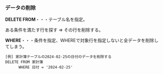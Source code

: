 ### データの削除
**DELETE FROM**・・・テーブル名を指定。

ある条件を満たす行を探す ⇒ その行を削除する。

**WHERE**・・・条件を指定、WHEREで対象行を指定しないと全データを削除してしまう。
```
[例] 家計簿テーブルの2024-02-25の日付のデータを削除する
DELETE FROM 家計簿
      WHERE 日付 = '2024-02-25'
